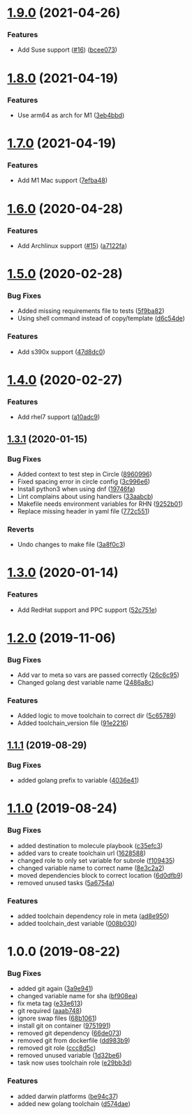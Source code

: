 # [1.9.0](https://github.com/mongodb-ansible-roles/ansible-role-golang-toolchain/compare/v1.8.0...v1.9.0) (2021-04-26)


### Features

* Add Suse support ([#16](https://github.com/mongodb-ansible-roles/ansible-role-golang-toolchain/issues/16)) ([bcee073](https://github.com/mongodb-ansible-roles/ansible-role-golang-toolchain/commit/bcee073d016c51a051e2a23852928a9f02a2a05f))

# [1.8.0](https://github.com/mongodb-ansible-roles/ansible-role-golang-toolchain/compare/v1.7.0...v1.8.0) (2021-04-19)


### Features

* Use arm64 as arch for M1 ([3eb4bbd](https://github.com/mongodb-ansible-roles/ansible-role-golang-toolchain/commit/3eb4bbd3e3072030187aab3d120f647c7b25ade9))

# [1.7.0](https://github.com/mongodb-ansible-roles/ansible-role-golang-toolchain/compare/v1.6.0...v1.7.0) (2021-04-19)


### Features

* Add M1 Mac support ([7efba48](https://github.com/mongodb-ansible-roles/ansible-role-golang-toolchain/commit/7efba48a6f8637bfbfd9320bec4977350083aa0b))

# [1.6.0](https://github.com/mongodb-ansible-roles/ansible-role-golang-toolchain/compare/v1.5.0...v1.6.0) (2020-04-28)


### Features

* Add Archlinux support ([#15](https://github.com/mongodb-ansible-roles/ansible-role-golang-toolchain/issues/15)) ([a7122fa](https://github.com/mongodb-ansible-roles/ansible-role-golang-toolchain/commit/a7122fab4699531c712ef42385815f7dbfc2c442))

# [1.5.0](https://github.com/mongodb-ansible-roles/ansible-role-golang-toolchain/compare/v1.4.0...v1.5.0) (2020-02-28)


### Bug Fixes

* Added missing requirements file to tests ([5f9ba82](https://github.com/mongodb-ansible-roles/ansible-role-golang-toolchain/commit/5f9ba8258f5bf1456ed632d3a59c458512c4addf))
* Using shell command instead of copy/template ([d6c54de](https://github.com/mongodb-ansible-roles/ansible-role-golang-toolchain/commit/d6c54de4d730f8009898bd7e13f5bbfbd6df02bd))


### Features

* Add s390x support ([47d8dc0](https://github.com/mongodb-ansible-roles/ansible-role-golang-toolchain/commit/47d8dc0799fb684f0eb8449aa7d67efd502ada6d))

# [1.4.0](https://github.com/mongodb-ansible-roles/ansible-role-golang-toolchain/compare/v1.3.1...v1.4.0) (2020-02-27)


### Features

* Add rhel7 support ([a10adc9](https://github.com/mongodb-ansible-roles/ansible-role-golang-toolchain/commit/a10adc952f53a35879dcc5cd78c1e3883bd2ac70))

## [1.3.1](https://github.com/mongodb-ansible-roles/ansible-role-golang-toolchain/compare/v1.3.0...v1.3.1) (2020-01-15)


### Bug Fixes

* Added context to test step in Circle ([8960996](https://github.com/mongodb-ansible-roles/ansible-role-golang-toolchain/commit/89609962e2f2fa7c1eaa3e691d5947afa6d09426))
* Fixed spacing error in circle config ([3c996e6](https://github.com/mongodb-ansible-roles/ansible-role-golang-toolchain/commit/3c996e69fdb4d19ddd2bd57979b4f383b9e49385))
* Install python3 when using dnf ([19746fa](https://github.com/mongodb-ansible-roles/ansible-role-golang-toolchain/commit/19746fab7ed1be77092dc017aad272ead4616c50))
* Lint complains about using handlers ([33aabcb](https://github.com/mongodb-ansible-roles/ansible-role-golang-toolchain/commit/33aabcbd03be856a51a4669078b0d8dee13bd9a0))
* Makefile needs environment variables for RHN ([9252b01](https://github.com/mongodb-ansible-roles/ansible-role-golang-toolchain/commit/9252b01a94be153e293bc1f85d1b059e0cf07e2d))
* Replace missing header in yaml file ([772c551](https://github.com/mongodb-ansible-roles/ansible-role-golang-toolchain/commit/772c551c4e7d9738c200ae772849bf2a7b1e4b73))


### Reverts

* Undo changes to make file ([3a8f0c3](https://github.com/mongodb-ansible-roles/ansible-role-golang-toolchain/commit/3a8f0c358f139845f303715e8ef148b254afcd7b))

# [1.3.0](https://github.com/mongodb-ansible-roles/ansible-role-golang-toolchain/compare/v1.2.0...v1.3.0) (2020-01-14)


### Features

* Add RedHat support and PPC support ([52c751e](https://github.com/mongodb-ansible-roles/ansible-role-golang-toolchain/commit/52c751e3be80de4537822375881b1ecca62070d0))

# [1.2.0](https://github.com/mongodb-ansible-roles/ansible-role-golang-toolchain/compare/v1.1.1...v1.2.0) (2019-11-06)


### Bug Fixes

* Add var to meta so vars are passed correctly ([26c6c95](https://github.com/mongodb-ansible-roles/ansible-role-golang-toolchain/commit/26c6c952e8993467e000689e3f5909206caf0731))
* Changed golang dest variable name ([2486a8c](https://github.com/mongodb-ansible-roles/ansible-role-golang-toolchain/commit/2486a8cd3fd222bcdeb89724647a27155793fc31))


### Features

* Added logic to move toolchain to correct dir ([5c65789](https://github.com/mongodb-ansible-roles/ansible-role-golang-toolchain/commit/5c65789c4a972e9da4a241152549c235b87a00c7))
* Added toolchain_version file ([91e2216](https://github.com/mongodb-ansible-roles/ansible-role-golang-toolchain/commit/91e2216789ce31babdaa982f09f1ea04885d8b98))

## [1.1.1](https://github.com/mongodb-ansible-roles/ansible-role-golang-toolchain/compare/v1.1.0...v1.1.1) (2019-08-29)


### Bug Fixes

* added golang prefix to variable ([4036e41](https://github.com/mongodb-ansible-roles/ansible-role-golang-toolchain/commit/4036e41))

# [1.1.0](https://github.com/mongodb-ansible-roles/ansible-role-golang-toolchain/compare/v1.0.0...v1.1.0) (2019-08-24)


### Bug Fixes

* added destination to molecule playbook ([c35efc3](https://github.com/mongodb-ansible-roles/ansible-role-golang-toolchain/commit/c35efc3))
* added vars to create toolchain url ([1628588](https://github.com/mongodb-ansible-roles/ansible-role-golang-toolchain/commit/1628588))
* changed role to only set variable for subrole ([f109435](https://github.com/mongodb-ansible-roles/ansible-role-golang-toolchain/commit/f109435))
* changed variable name to correct name ([8e3c2a2](https://github.com/mongodb-ansible-roles/ansible-role-golang-toolchain/commit/8e3c2a2))
* moved dependencies block to correct location ([6d0dfb9](https://github.com/mongodb-ansible-roles/ansible-role-golang-toolchain/commit/6d0dfb9))
* removed unused tasks ([5a6754a](https://github.com/mongodb-ansible-roles/ansible-role-golang-toolchain/commit/5a6754a))


### Features

* added toolchain dependency role in meta ([ad8e950](https://github.com/mongodb-ansible-roles/ansible-role-golang-toolchain/commit/ad8e950))
* added toolchain_dest variable ([008b030](https://github.com/mongodb-ansible-roles/ansible-role-golang-toolchain/commit/008b030))

# 1.0.0 (2019-08-22)


### Bug Fixes

* added git again ([3a9e941](https://github.com/mongodb-ansible-roles/ansible-role-golang-toolchain/commit/3a9e941))
* changed variable name for sha ([bf908ea](https://github.com/mongodb-ansible-roles/ansible-role-golang-toolchain/commit/bf908ea))
* fix meta tag ([e33e613](https://github.com/mongodb-ansible-roles/ansible-role-golang-toolchain/commit/e33e613))
* git required ([aaab748](https://github.com/mongodb-ansible-roles/ansible-role-golang-toolchain/commit/aaab748))
* ignore swap files ([68b1061](https://github.com/mongodb-ansible-roles/ansible-role-golang-toolchain/commit/68b1061))
* install git on container ([9751991](https://github.com/mongodb-ansible-roles/ansible-role-golang-toolchain/commit/9751991))
* removed git dependency ([66de073](https://github.com/mongodb-ansible-roles/ansible-role-golang-toolchain/commit/66de073))
* removed git from dockerfile ([dd983b9](https://github.com/mongodb-ansible-roles/ansible-role-golang-toolchain/commit/dd983b9))
* removed git role ([ccc8d5c](https://github.com/mongodb-ansible-roles/ansible-role-golang-toolchain/commit/ccc8d5c))
* removed unused variable ([1d32be6](https://github.com/mongodb-ansible-roles/ansible-role-golang-toolchain/commit/1d32be6))
* task now uses toolchain role ([e29bb3d](https://github.com/mongodb-ansible-roles/ansible-role-golang-toolchain/commit/e29bb3d))


### Features

* added darwin platforms ([be94c37](https://github.com/mongodb-ansible-roles/ansible-role-golang-toolchain/commit/be94c37))
* added new golang toolchain ([d574dae](https://github.com/mongodb-ansible-roles/ansible-role-golang-toolchain/commit/d574dae))
